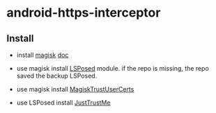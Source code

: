# android-https-interceptor

## Install

* install [magisk](https://github.com/topjohnwu/Magisk/releases/tag/v27.0) [doc](https://topjohnwu.github.io/Magisk/install.html)

* use magisk install [LSPosed](https://github.com/LSPosed/LSPosed/releases) module. if the repo is missing, the repo saved the backup LSPosed.

* use magisk install [MagiskTrustUserCerts](https://github.com/SekiBetu/MagiskTrustUserCerts/releases/tag/v0.4.1)

* use LSPosed install [JustTrustMe](https://github.com/SekiBetu/JustTrustMe/releases/tag/v.3) 